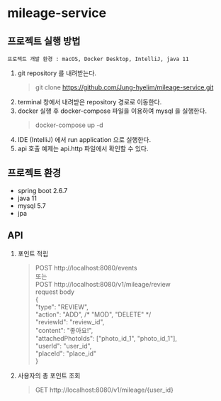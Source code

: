 # mileage-service

## 프로젝트 실행 방법
`프로젝트 개발 환경 : macOS, Docker Desktop, IntelliJ, java 11` 
1. git repository 를 내려받는다.
   > git clone https://github.com/Jung-hyelim/mileage-service.git
1. terminal 창에서 내려받은 repository 경로로 이동한다.
1. docker 실행 후 docker-compose 파일을 이용하여 mysql 을 실행한다.
   > docker-compose up -d
1. IDE (IntelliJ) 에서 run application 으로 실행한다.
1. api 호출 예제는 api.http 파일에서 확인할 수 있다. 

## 프로젝트 환경
- spring boot 2.6.7
- java 11
- mysql 5.7
- jpa

## API
1. 포인트 적립
   > POST http://localhost:8080/events  
   > 또는  
   > POST http://localhost:8080/v1/mileage/review  
   > request body  
   > {  
   > "type": "REVIEW",  
   > "action": "ADD",  /* "MOD", "DELETE" */  
   > "reviewId": "review_id",  
   > "content": "좋아요!",  
   > "attachedPhotoIds": ["photo_id_1", "photo_id_1"],  
   > "userId": "user_id",  
   > "placeId": "place_id"  
   > }  
1. 사용자의 총 포인트 조회
    > GET http://localhost:8080/v1/mileage/{user_id}